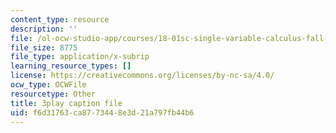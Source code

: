 ```yaml
---
content_type: resource
description: ''
file: /ol-ocw-studio-app/courses/18-01sc-single-variable-calculus-fall-2010/f6d31763ca8773448e3d21a797fb44b6_G_HS1Dan_x4.srt
file_size: 8775
file_type: application/x-subrip
learning_resource_types: []
license: https://creativecommons.org/licenses/by-nc-sa/4.0/
ocw_type: OCWFile
resourcetype: Other
title: 3play caption file
uid: f6d31763-ca87-7344-8e3d-21a797fb44b6
---
```

